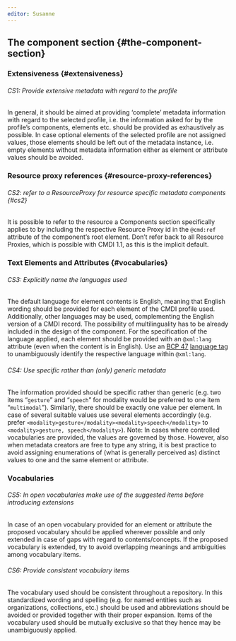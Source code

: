 ```yaml
---
editor: Susanne
---
```


## The component section {#the-component-section}

### Extensiveness {#extensiveness}

###### CS1: Provide extensive metadata with regard to the profile

In general, it should be aimed at providing ‘complete’ metadata information with regard to the selected profile, i.e. the information asked for by the profile’s components, elements etc. should be provided as exhaustively as possible. In case optional elements of the selected profile are not assigned values, those elements should be left out of the metadata instance, i.e. empty elements without metadata information either as element or attribute values should be avoided.

### Resource proxy references {#resource-proxy-references}

###### CS2: refer to a ResourceProxy for resource specific metadata components {#cs2}

It is possible to refer to the resource a Components section specifically applies to by including the respective Resource Proxy id in the `@cmd:ref` attribute of the component’s root element. Don’t refer back to all Resource Proxies, which is possible with CMDI 1.1, as this is the implicit default.

### Text Elements and Attributes {#vocabularies}

###### CS3: Explicitly name the languages used

The default language for element contents is English, meaning that English wording should be provided for each element of the CMDI profile used. Additionally, other languages may be used, complementing the English version of a CMDI record. The possibility of multilinguality has to be already included in the design of the component. For the specification of the language applied, each element should be provided with an `@xml:lang` attribute \(even when the content is in English\). Use an [BCP 47](https://tools.ietf.org/rfc/bcp/bcp47.txt) [language tag](https://tools.ietf.org/rfc/bcp/bcp47.txt) to unambiguously identify the respective language within `@xml:lang`.

###### CS4: Use specific rather than \(only\) generic metadata

The information provided should be specific rather than generic \(e.g. two items “`gesture`” and “`speech`” for modality would be preferred to one item “`multimodal`”\). Similarly, there should be exactly one value per element. In case of several suitable values use several elements accordingly \(e.g. prefer `<modality>gesture</modality><modality>speech</modality>` to `<modality>gesture, speech</modality>`\). Note: In cases where controlled vocabularies are provided, the values are governed by those. However, also when metadata creators are free to type any string, it is best practice to avoid assigning enumerations of \(what is generally perceived as\) distinct values to one and the same element or attribute.

### Vocabularies

###### CS5: In open vocabularies make use of the suggested items before introducing extensions

In case of an open vocabulary provided for an element or attribute the proposed vocabulary should be applied wherever possible and only extended in case of gaps with regard to contents/concepts. If the proposed vocabulary is extended, try to avoid overlapping meanings and ambiguities among vocabulary items.

###### CS6: Provide consistent vocabulary items

The vocabulary used should be consistent throughout a repository. In this standardized wording and spelling \(e.g. for named entities such as organizations, collections, etc.\) should be used and abbreviations should be avoided or provided together with their proper expansion. Items of the vocabulary used should be mutually exclusive so that they hence may be unambiguously applied.

